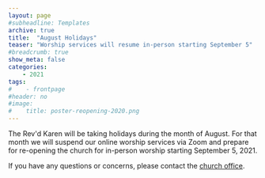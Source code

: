 ```yaml
---
layout: page
#subheadline: Templates
archive: true
title:  "August Holidays"
teaser: "Worship services will resume in-person starting September 5"
#breadcrumb: true
show_meta: false
categories:
    - 2021
tags:
#    - frontpage
#header: no
#image:
#    title: poster-reopening-2020.png
---
```

The Rev'd Karen will be taking holidays during the month of August.  For that month we will suspend our online worship services via Zoom and prepare for re-opening the church for in-person worship starting September 5, 2021.  

If you have any questions or concerns, please contact the [church office][1].

 [1]: mailto:admin@stcolumbaottawa.ca
